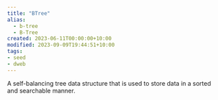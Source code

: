 ```yaml
---
title: "BTree"
alias:
  - b-tree
  - B-Tree
created: 2023-06-11T00:00:00+10:00
modified: 2023-09-09T19:44:51+10:00
tags:
- seed
- dweb
---
```


A self-balancing tree data structure that is used to store data in a sorted and searchable manner.